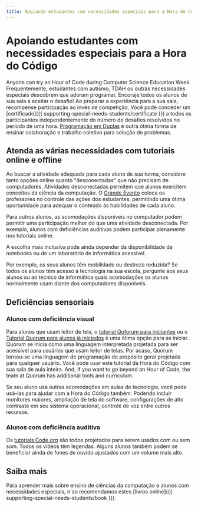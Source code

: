 ```yaml
---
title: Apoiando estudantes com necessidades especiais para a Hora do Código
---
```


# Apoiando estudantes com necessidades especiais para a Hora do Código

Anyone can try an Hour of Code during Computer Science Education Week. Frequentemente, estudantes com autismo, TDAH ou outras necessidades especiais descobrem que adoram programar. Encoraje todos os alunos de sua sala a aceitar o desafio! Ao preparar a experiência para a sua sala, recompense participação ao invés de competição. Você pode conceder um [certificado]({{ supporting-special-needs-students/certificate }}) a todos os participantes independentemente do número de desafios resolvidos no período de uma hora. [Programação em Duplas](https://www.youtube.com/watch?v=vgkahOzFH2Q) é outra ótima forma de ensinar colaboração e trabalho coletivo para solução de problemas.

## Atenda as várias necessidades com tutoriais online e offline

Ao buscar a atividade adequada para cada aluno de sua turma, considere tanto opções online quanto "desconectadas" que não precisam de computadores. Atividades desconectadas permitem que alunos exercitem conceitos da ciência da computação. O [Grande Evento](https://studio.code.org/s/course1/stage/15/puzzle/1) coloca os professores no controle das ações dos estudantes, permitindo uma ótima oportunidade para adequar o conteúdo às habilidades de cada aluno.

Para outros alunos, as acomodações disponíveis no computador podem permitir uma participação melhor do que uma atividade desconectada. Por exemplo, alunos com deficiências auditivas podem participar plenamente nos tutoriais online.

A escolha mais inclusiva pode ainda depender da disponibilidade de notebooks ou de um laboratório de informática acessível.

Por exemplo, os seus alunos têm mobilidade ou destreza reduzida? Se todos os alunos têm acesso à tecnologia na sua escola, pergunte aos seus alunos ou ao técnico de informática quais acomodações os alunos normalmente usam diante dos computadores disponíveis.

## Deficiências sensoriais

### Alunos com deficiência visual

Para alunos que usam leitor de tela, o [tutorial Quforum para iniciantes](https://quorumlanguage.com/hourofcode/astro1.html) ou o [Tutorial Quorum para alunos já iniciados](https://quorumlanguage.com/hourofcode/part1.html) é uma ótima opção para se iniciar. Quorum se inicia como uma linguagem interpretada projetada para ser acessível para usuários que usam leitor de telas. Por acaso, Quorum tornou-se uma linguagem de programação de propósito geral projetada para qualquer usuário. Você pode usar este tutorial da Hora do Código com sua sala de aula inteira. And, if you want to go beyond an Hour of Code, the team at Quorum has additional tools and curriculum.

Se seu aluno usa outras acomodações em aulas de tecnologia, você pode usá-las para ajudar com a Hora do Código também. Podendo incluir monitores maiores, ampliação de tela do software, configurações de alto contraste em seu sistema operacional, controle de voz entre outros recursos.

### Alunos com deficiência auditiva

Os [ tutoriais Code.org](https://studio.code.org/) são todos projetados para serem usados com ou sem som. Todos os vídeos têm legendas. Alguns alunos também podem se beneficiar ainda de fones de ouvido ajustados com um volume mais alto.

## Saiba mais

Para aprender mais sobre ensino de ciências da computação e alunos com necessidades especiais, n´so recomendamos estes [livros online]({{ supporting-special-needs-students/book }}).